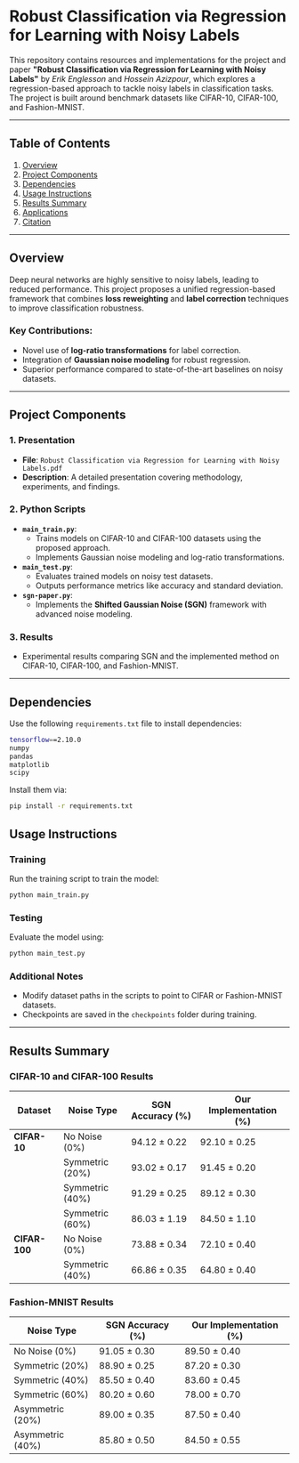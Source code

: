# Robust Classification via Regression for Learning with Noisy Labels

This repository contains resources and implementations for the project and paper **"Robust Classification via Regression for Learning with Noisy Labels"** by *Erik Englesson* and *Hossein Azizpour*, which explores a regression-based approach to tackle noisy labels in classification tasks. The project is built around benchmark datasets like CIFAR-10, CIFAR-100, and Fashion-MNIST.

---

## Table of Contents
1. [Overview](#overview)
2. [Project Components](#project-components)
3. [Dependencies](#dependencies)
4. [Usage Instructions](#usage-instructions)
5. [Results Summary](#results-summary)
6. [Applications](#applications)
7. [Citation](#citation)

---

## Overview

Deep neural networks are highly sensitive to noisy labels, leading to reduced performance. This project proposes a unified regression-based framework that combines **loss reweighting** and **label correction** techniques to improve classification robustness.

### Key Contributions:
- Novel use of **log-ratio transformations** for label correction.
- Integration of **Gaussian noise modeling** for robust regression.
- Superior performance compared to state-of-the-art baselines on noisy datasets.

---

## Project Components

### 1. Presentation
- **File**: `Robust Classification via Regression for Learning with Noisy Labels.pdf`
- **Description**: A detailed presentation covering methodology, experiments, and findings.

### 2. Python Scripts
- **`main_train.py`**:
  - Trains models on CIFAR-10 and CIFAR-100 datasets using the proposed approach.
  - Implements Gaussian noise modeling and log-ratio transformations.
- **`main_test.py`**:
  - Evaluates trained models on noisy test datasets.
  - Outputs performance metrics like accuracy and standard deviation.
- **`sgn-paper.py`**:
  - Implements the **Shifted Gaussian Noise (SGN)** framework with advanced noise modeling.

### 3. Results
- Experimental results comparing SGN and the implemented method on CIFAR-10, CIFAR-100, and Fashion-MNIST.

---

## Dependencies

Use the following `requirements.txt` file to install dependencies:

```bash
tensorflow==2.10.0
numpy
pandas
matplotlib
scipy
```

Install them via:

```bash
pip install -r requirements.txt
```

## Usage Instructions

### Training

Run the training script to train the model:

```bash
python main_train.py
```

### Testing

Evaluate the model using:

```bash
python main_test.py
```

### Additional Notes

- Modify dataset paths in the scripts to point to CIFAR or Fashion-MNIST datasets.
- Checkpoints are saved in the `checkpoints` folder during training.

---

## Results Summary

### CIFAR-10 and CIFAR-100 Results

| Dataset       | Noise Type      | SGN Accuracy (%) | Our Implementation (%) |
|---------------|-----------------|------------------|-------------------------|
| **CIFAR-10**  | No Noise (0%)   | 94.12 ± 0.22     | 92.10 ± 0.25           |
|               | Symmetric (20%) | 93.02 ± 0.17     | 91.45 ± 0.20           |
|               | Symmetric (40%) | 91.29 ± 0.25     | 89.12 ± 0.30           |
|               | Symmetric (60%) | 86.03 ± 1.19     | 84.50 ± 1.10           |
| **CIFAR-100** | No Noise (0%)   | 73.88 ± 0.34     | 72.10 ± 0.40           |
|               | Symmetric (40%) | 66.86 ± 0.35     | 64.80 ± 0.40           |

### Fashion-MNIST Results

| Noise Type      | SGN Accuracy (%) | Our Implementation (%) |
|-----------------|------------------|-------------------------|
| No Noise (0%)   | 91.05 ± 0.30     | 89.50 ± 0.40           |
| Symmetric (20%) | 88.90 ± 0.25     | 87.20 ± 0.30           |
| Symmetric (40%) | 85.50 ± 0.40     | 83.60 ± 0.45           |
| Symmetric (60%) | 80.20 ± 0.60     | 78.00 ± 0.70           |
| Asymmetric (20%)| 89.00 ± 0.35     | 87.50 ± 0.40           |
| Asymmetric (40%)| 85.80 ± 0.50     | 84.50 ± 0.55           |

